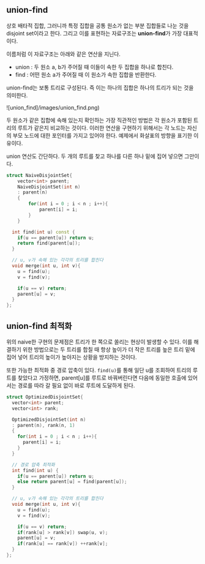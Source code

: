 ## union-find  

상호 배타적 집합, 그러니까 특정 집합을 공통 원소가 없는 부분 집합들로 나눈 것을 disjoint set이라고 한다. 
그리고 이를 표현하는 자료구조는 **union-find**가 가장 대표적이다.  

이름처럼 이 자료구조는 아래와 같은 연산을 지닌다.
- union : 두 원소 a, b가 주어질 때 이들이 속한 두 집합을 하나로 합친다.
- find : 어떤 원소 a가 주어질 때 이 원소가 속한 집합을 반환한다.

union-find는 보통 트리로 구성된다. 즉 이는 하나의 집합은 하나의 트리가 되는 것을 의미한다. 

![union_find]/images/union_find.png)  

두 원소가 같은 집합에 속해 있는지 확인하는 가장 직관적인 방법은 각 원소가 포함된 트리의 루트가 같은지 비교하는 것이다. 
이러한 연산을 구현하기 위해서는 각 노드는 자신의 부모 노드에 대한 포인터를 가지고 있어야 한다. 
예제에서 화살표의 방향을 표기한 이유이다.  

union 연산도 간단하다. 두 개의 루트를 찾고 하나를 다른 하나 밑에 집어 넣으면 그만이다.

``` cpp
struct NaiveDisjointSet{
	vector<int> parent;
	NaiveDisjointSet(int n)
	: parent(n)
	{
		for(int i = 0 ; i < n ; i++){
			parent[i] = i;
		}
	}

  int find(int u) const {
    if(u == parent[u]) return u;
    return find(parent[u]);
  }

  // u, v가 속해 있는 각각의 트리를 합친다
  void merge(int u, int v){
    u = find(u);
    v = find(v);

    if(u == v) return;
    parent[u] = v;
  }
};
```

## union-find 최적화  

위의 naive한 구현의 문제점은 트리가 한 쪽으로 쏠리는 현상이 발생할 수 있다. 
이를 해결하기 위한 방법으로는 두 트리를 합칠 때 항상 높이가 더 작은 트리를 높은 트리 밑에 집어 넣어 
트리의 높이가 높아지는 상황을 방지하는 것이다.  

또한 가능한 최적화 중 경로 압축이 있다. 
```find(u)```를 통해 일단 u를 조회하여 트리의 루트를 찾았다고 가정하면, 
parent[u]를 루트로 바꿔버린다면 다음에 동일한 호출에 있어서는 경로를 따라 갈 필요 없이 
바로 루트에 도달하게 된다. 

``` cpp
struct OptimizedDisjointSet{
  vector<int> parent;
  vector<int> rank;

  OptimizedDisjointSet(int n)
  : parent(n), rank(n, 1)
  {
    for(int i = 0 ; i < n ; i++){
      parent[i] = i;
    }
  }

  // 경로 압축 최적화
  int find(int u) {
    if(u == parent[u]) return u;
    else return parent[u] = find(parent[u]);
  }

  // u, v가 속해 있는 각각의 트리를 합친다
  void merge(int u, int v){
    u = find(u);
    v = find(v);

    if(u == v) return;
    if(rank[u] > rank[v]) swap(u, v);
    parent[u] = v;
    if(rank[u] == rank[v]) ++rank[v];
  }
};
```